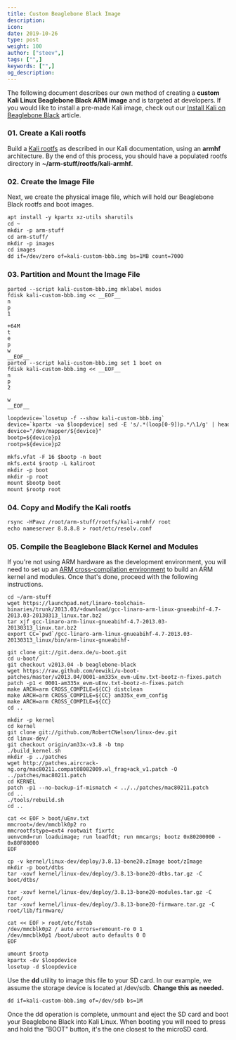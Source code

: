 ```yaml
---
title: Custom Beaglebone Black Image
description:
icon:
date: 2019-10-26
type: post
weight: 100
author: ["steev",]
tags: ["",]
keywords: ["",]
og_description:
---
```


The following document describes our own method of creating a **custom Kali Linux Beaglebone Black ARM image** and is targeted at developers. If you would like to install a pre-made Kali image, check out our [Install Kali on Beaglebone Black](/docs/arm/kali-linux-beaglebone-black/) article.

### 01. Create a Kali rootfs

Build a [Kali rootfs](/docs/development/kali-linux-arm-chroot/) as described in our Kali documentation, using an **armhf** architecture. By the end of this process, you should have a populated rootfs directory in **~/arm-stuff/rootfs/kali-armhf**.

### 02. Create the Image File

Next, we create the physical image file, which will hold our Beaglebone Black rootfs and boot images.

```markdown
apt install -y kpartx xz-utils sharutils
cd ~
mkdir -p arm-stuff
cd arm-stuff/
mkdir -p images
cd images
dd if=/dev/zero of=kali-custom-bbb.img bs=1MB count=7000
```

### 03. Partition and Mount the Image File

```plaintext
parted --script kali-custom-bbb.img mklabel msdos
fdisk kali-custom-bbb.img << __EOF__
n
p
1

+64M
t
e
p
w
__EOF__
parted --script kali-custom-bbb.img set 1 boot on
fdisk kali-custom-bbb.img << __EOF__
n
p
2

w
__EOF__
```

```html
loopdevice=`losetup -f --show kali-custom-bbb.img`
device=`kpartx -va $loopdevice| sed -E 's/.*(loop[0-9])p.*/\1/g' | head -1`
device="/dev/mapper/${device}"
bootp=${device}p1
rootp=${device}p2

mkfs.vfat -F 16 $bootp -n boot
mkfs.ext4 $rootp -L kaliroot
mkdir -p boot
mkdir -p root
mount $bootp boot
mount $rootp root
```

### 04. Copy and Modify the Kali rootfs

```markdown
rsync -HPavz /root/arm-stuff/rootfs/kali-armhf/ root
echo nameserver 8.8.8.8 > root/etc/resolv.conf
```

### 05. Compile the Beaglebone Black Kernel and Modules

If you're not using ARM hardware as the development environment, you will need to set up an [ARM cross-compilation environment](/docs/development/arm-cross-compilation-environment/) to build an ARM kernel and modules. Once that's done, proceed with the following instructions.

```plaintext
cd ~/arm-stuff
wget https://launchpad.net/linaro-toolchain-binaries/trunk/2013.03/+download/gcc-linaro-arm-linux-gnueabihf-4.7-2013.03-20130313_linux.tar.bz2
tar xjf gcc-linaro-arm-linux-gnueabihf-4.7-2013.03-20130313_linux.tar.bz2
export CC=`pwd`/gcc-linaro-arm-linux-gnueabihf-4.7-2013.03-20130313_linux/bin/arm-linux-gnueabihf-

git clone git://git.denx.de/u-boot.git
cd u-boot/
git checkout v2013.04 -b beaglebone-black
wget https://raw.github.com/eewiki/u-boot-patches/master/v2013.04/0001-am335x_evm-uEnv.txt-bootz-n-fixes.patch
patch -p1 < 0001-am335x_evm-uEnv.txt-bootz-n-fixes.patch
make ARCH=arm CROSS_COMPILE=${CC} distclean
make ARCH=arm CROSS_COMPILE=${CC} am335x_evm_config
make ARCH=arm CROSS_COMPILE=${CC}
cd ..

mkdir -p kernel
cd kernel
git clone git://github.com/RobertCNelson/linux-dev.git
cd linux-dev/
git checkout origin/am33x-v3.8 -b tmp
./build_kernel.sh
mkdir -p ../patches
wget http://patches.aircrack-ng.org/mac80211.compat08082009.wl_frag+ack_v1.patch -O ../patches/mac80211.patch
cd KERNEL
patch -p1 --no-backup-if-mismatch < ../../patches/mac80211.patch
cd ..
./tools/rebuild.sh
cd ..

cat << EOF > boot/uEnv.txt
mmcroot=/dev/mmcblk0p2 ro
mmcrootfstype=ext4 rootwait fixrtc
uenvcmd=run loaduimage; run loadfdt; run mmcargs; bootz 0x80200000 - 0x80F80000
EOF

cp -v kernel/linux-dev/deploy/3.8.13-bone20.zImage boot/zImage
mkdir -p boot/dtbs
tar -xovf kernel/linux-dev/deploy/3.8.13-bone20-dtbs.tar.gz -C boot/dtbs/

tar -xovf kernel/linux-dev/deploy/3.8.13-bone20-modules.tar.gz -C root/
tar -xovf kernel/linux-dev/deploy/3.8.13-bone20-firmware.tar.gz -C root/lib/firmware/

cat << EOF > root/etc/fstab
/dev/mmcblk0p2 / auto errors=remount-ro 0 1
/dev/mmcblk0p1 /boot/uboot auto defaults 0 0
EOF
```

```markdown
umount $rootp
kpartx -dv $loopdevice
losetup -d $loopdevice
```

Use the **dd** utility to image this file to your SD card. In our example, we assume the storage device is located at /dev/sdb. **Change this as needed.**

```markdown
dd if=kali-custom-bbb.img of=/dev/sdb bs=1M
```

Once the dd operation is complete, unmount and eject the SD card and boot your Beaglebone Black into Kali Linux. When booting you will need to press and hold the "BOOT" button, it's the one closest to the microSD card.
